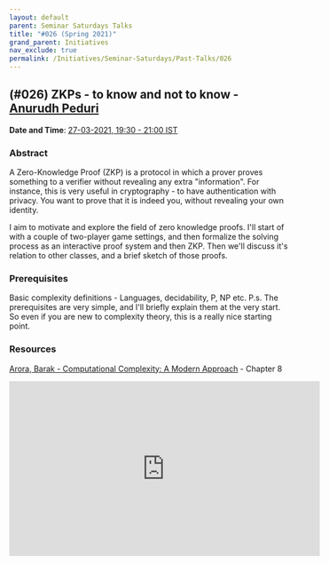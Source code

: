 ```yaml
---
layout: default
parent: Seminar Saturdays Talks
title: "#026 (Spring 2021)"
grand_parent: Initiatives
nav_exclude: true
permalink: /Initiatives/Seminar-Saturdays/Past-Talks/026
---
```


(#026) **ZKPs - to know and not to know** - [Anurudh Peduri](https://anurudhp.github.io/)
------------

**Date and Time**: [27-03-2021, 19:30 - 21:00 IST](https://www.google.com/calendar/event?eid=a2NmZ3FpYTZlZ2xlc2Fra2Y2YnN1N29iMmZfMjAyMTAzMjdUMTQwMDAwWiB2bmw5c2RxN29vZmlwaWJobzEzMnIyZTAyNEBn&ctz=Asia/Kolkata)

### Abstract
A Zero-Knowledge Proof (ZKP) is a protocol in which a prover proves something to a verifier without revealing any extra "information". For instance, this is very useful in cryptography - to have authentication with privacy. You want to prove that it is indeed you, without revealing your own identity.

I aim to motivate and explore the field of zero knowledge proofs. I'll start of with a couple of two-player game settings, and then formalize the solving process as an interactive proof system and then ZKP. Then we'll discuss it's relation to other classes, and a brief sketch of those proofs.


### Prerequisites
Basic complexity definitions - Languages, decidability, P, NP etc.
P.s. The prerequisites are very simple, and I'll briefly explain them at the very start. So even if you are new to complexity theory, this is a really nice starting point.


### Resources
[Arora, Barak - Computational Complexity:  A Modern Approach](https://theory.cs.princeton.edu/complexity/book.pdf) - Chapter 8
</p></div></details>


<iframe width="560" height="315" src="https://www.youtube.com/embed/pOqKPeDzumA" title="YouTube video player" frameborder="0" allow="accelerometer; autoplay; clipboard-write; encrypted-media; gyroscope; picture-in-picture" allowfullscreen></iframe>

